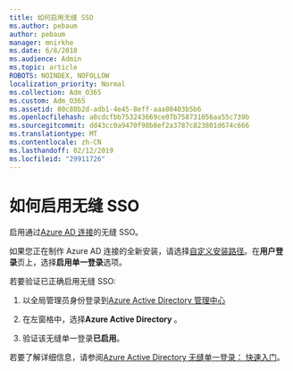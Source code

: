 ```yaml
---
title: 如何启用无缝 SSO
ms.author: pebaum
author: pebaum
manager: mnirkhe
ms.date: 6/8/2018
ms.audience: Admin
ms.topic: article
ROBOTS: NOINDEX, NOFOLLOW
localization_priority: Normal
ms.collection: Adm_O365
ms.custom: Adm_O365
ms.assetid: 80c88b2d-adb1-4e45-8eff-aaa80403b5b6
ms.openlocfilehash: a8cdcfbb753243669ce07b758731056aa55c739b
ms.sourcegitcommit: dd43cc0a9470f98b8ef2a3787c823801d674c666
ms.translationtype: MT
ms.contentlocale: zh-CN
ms.lasthandoff: 02/12/2019
ms.locfileid: "29911726"
---
```

# <a name="how-to-enable-seamless-sso"></a>如何启用无缝 SSO

启用通过[Azure AD 连接](https://docs.microsoft.com/azure/active-directory/connect/active-directory-aadconnect)的无缝 SSO。
  
如果您正在制作 Azure AD 连接的全新安装，请选择[自定义安装路径](https://docs.microsoft.com/azure/active-directory/connect/active-directory-aadconnect-get-started-custom)。在**用户登录**页上，选择**启用单一登录**选项。 
  
若要验证已正确启用无缝 SSO:
  
1. 以全局管理员身份登录到[Azure Active Directory 管理中心](https://aad.portal.azure.com) 
    
2. 在左窗格中，选择**Azure Active Directory** 。 
    
3. 验证该无缝单一登录**已启用**。
    
若要了解详细信息，请参阅[Azure Active Directory 无缝单一登录： 快速入门](https://docs.microsoft.com/azure/active-directory/connect/active-directory-aadconnect-sso-quick-start)。
  

